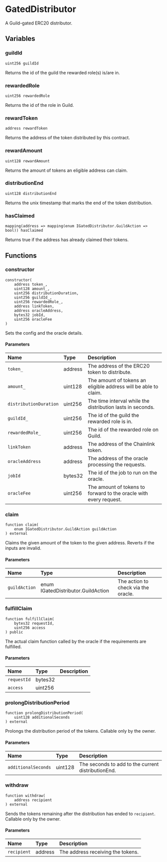 # GatedDistributor

A Guild-gated ERC20 distributor.

## Variables

### guildId

```solidity
uint256 guildId
```

Returns the id of the guild the rewarded role(s) is/are in.

### rewardedRole

```solidity
uint256 rewardedRole
```

Returns the id of the role in Guild.

### rewardToken

```solidity
address rewardToken
```

Returns the address of the token distributed by this contract.

### rewardAmount

```solidity
uint128 rewardAmount
```

Returns the amount of tokens an eligible address can claim.

### distributionEnd

```solidity
uint128 distributionEnd
```

Returns the unix timestamp that marks the end of the token distribution.

### hasClaimed

```solidity
mapping(address => mapping(enum IGatedDistributor.GuildAction => bool)) hasClaimed
```

Returns true if the address has already claimed their tokens.

## Functions

### constructor

```solidity
constructor(
    address token_,
    uint128 amount_,
    uint256 distributionDuration,
    uint256 guildId_,
    uint256 rewardedRole_,
    address linkToken,
    address oracleAddress,
    bytes32 jobId,
    uint256 oracleFee
) 
```

Sets the config and the oracle details.

#### Parameters

| Name | Type | Description |
| :--- | :--- | :---------- |
| `token_` | address | The address of the ERC20 token to distribute. |
| `amount_` | uint128 | The amount of tokens an eligible address will be able to claim. |
| `distributionDuration` | uint256 | The time interval while the distribution lasts in seconds. |
| `guildId_` | uint256 | The id of the guild the rewarded role is in. |
| `rewardedRole_` | uint256 | The id of the rewarded role on Guild. |
| `linkToken` | address | The address of the Chainlink token. |
| `oracleAddress` | address | The address of the oracle processing the requests. |
| `jobId` | bytes32 | The id of the job to run on the oracle. |
| `oracleFee` | uint256 | The amount of tokens to forward to the oracle with every request. |

### claim

```solidity
function claim(
    enum IGatedDistributor.GuildAction guildAction
) external
```

Claims the given amount of the token to the given address. Reverts if the inputs are invalid.

#### Parameters

| Name | Type | Description |
| :--- | :--- | :---------- |
| `guildAction` | enum IGatedDistributor.GuildAction | The action to check via the oracle. |

### fulfillClaim

```solidity
function fulfillClaim(
    bytes32 requestId,
    uint256 access
) public
```

The actual claim function called by the oracle if the requirements are fulfilled.

#### Parameters

| Name | Type | Description |
| :--- | :--- | :---------- |
| `requestId` | bytes32 |  |
| `access` | uint256 |  |

### prolongDistributionPeriod

```solidity
function prolongDistributionPeriod(
    uint128 additionalSeconds
) external
```

Prolongs the distribution period of the tokens. Callable only by the owner.

#### Parameters

| Name | Type | Description |
| :--- | :--- | :---------- |
| `additionalSeconds` | uint128 | The seconds to add to the current distributionEnd. |

### withdraw

```solidity
function withdraw(
    address recipient
) external
```

Sends the tokens remaining after the distribution has ended to `recipient`. Callable only by the owner.

#### Parameters

| Name | Type | Description |
| :--- | :--- | :---------- |
| `recipient` | address | The address receiving the tokens. |


